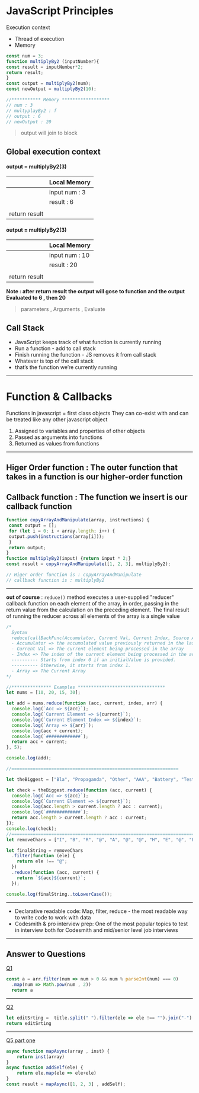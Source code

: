 # JavaScript Principles
Execution context
- Thread of execution
- Memory

```javascript
const num = 3;
function multiplyBy2 (inputNumber){
const result = inputNumber*2;
return result;
}
const output = multiplyBy2(num);
const newOutput = multiplyBy2(10);

//*********** Memory ******************
// num : 3
// multyplayBy2 : f
// output : 6
// newOutput : 20
```
> output will join to block
## Global execution context
#### output = multiplyBy2(3)
|  | Local Memory |
| ----------- | -----------
|  | input num : 3 | 
|  | result : 6 |
|  |  |
| return result |  |

#### output = multiplyBy2(3)
|  | Local Memory |
| ----------- | -----------
|  | input num : 10 | 
|  | result : 20 |
|  |  |
| return result |  |

**Note : after return result the output will gose to function and  the output Evaluated to 6 , then 20**
> parameters , Arguments , Evaluate 

## Call Stack

- JavaScript keeps track of what function is currently running
- Run a function - add to call stack
- Finish running the function - JS removes it from call stack
- Whatever is top of the call stack
- that’s the function we’re currently running

---
# Function & Callbacks

Functions in javascript = first class objects
They can co-exist with and can be treated like any other javascript object
1. Assigned to variables and properties of other objects
2. Passed as arguments into functions
3. Returned as values from functions
---
Higer Order function : The outer function that takes in a function is our higher-order function
---
Callback function : The function we insert is our callback function
---
```javascript
function copyArrayAndManipulate(array, instructions) {
 const output = [];
 for (let i = 0; i < array.length; i++) {
 output.push(instructions(array[i]));
 }
 return output;
}
function multiplyBy2(input) {return input * 2;}
const result = copyArrayAndManipulate([1, 2, 3], multiplyBy2);

// Higer order function is : copyArrayAndManipulate
// callback function is : multiplyBy2
```
---
**out of course** : `reduce()` method executes a user-supplied "reducer" callback function on each element of the array, in order, passing in the return value from the calculation on the preceding element. The final result of running the reducer across all elements of the array is a single value
```javascript
/*
  Syntax
  reduce(callBackFunc(Accumulator, Current Val, Current Index, Source Array) { }, initialValue)
  - Accumulator => the accumulated value previously returned in the last invocation
  - Current Val => The current element being processed in the array
  - Index => The index of the current element being processed in the array.
  ---------- Starts from index 0 if an initialValue is provided.
  ---------- Otherwise, it starts from index 1.
  - Array => The Current Array
*/

//*************** Examples *********************************
let nums = [10, 20, 15, 30];

let add = nums.reduce(function (acc, current, index, arr) {
  console.log(`Acc => ${acc}`);
  console.log(`Current Element => ${current}`);
  console.log(`Current Element Index => ${index}`);
  console.log(`Array => ${arr}`);
  console.log(acc + current);
  console.log(`#############`);
  return acc + current;
}, 5);

console.log(add);

//===============================================================

let theBiggest = ["Bla", "Propaganda", "Other", "AAA", "Battery", "Test", "Propaganda_Two"];

let check = theBiggest.reduce(function (acc, current) {
  console.log(`Acc => ${acc}`);
  console.log(`Current Element => ${current}`);
  console.log(acc.length > current.length ? acc : current);
  console.log(`#############`);
  return acc.length > current.length ? acc : current;
});
console.log(check);
//==================================================================================
let removeChars = ["I", "B", "R", "@", "A", "@", "@", "H", "E", "@", "E" , "M"];

let finalString = removeChars
  .filter(function (ele) {
    return ele !== "@";
  })
  .reduce(function (acc, current) {
    return `${acc}${current}`;
  });

console.log(finalString..toLowerCase());

```
---
- Declarative readable code: Map, filter, reduce - the most readable way to write code to work with data
- Codesmith & pro interview prep: One of the most popular topics to test in interview both for Codesmith and mid/senior level job interviews

---
**Answer to Questions**
---
[Q1](https://www.freecodecamp.org/learn/javascript-algorithms-and-data-structures/functional-programming/use-higher-order-functions-map-filter-or-reduce-to-solve-a-complex-problem)
```javascript
const a = arr.filter(num => num > 0 && num % parseInt(num) === 0)
  .map(num => Math.pow(num , 2))
  return a
```
---
[Q2](https://www.freecodecamp.org/learn/javascript-algorithms-and-data-structures/functional-programming/apply-functional-programming-to-convert-strings-to-url-slugs)
```javascript
let editSrting =  title.split(" ").filter(ele => ele !== "").join("-").toLowerCase()
return editSrting
```
---
[Q5 part one](https://github.com/orjwan-alrajaby/gsg-expressjs-backend-training-2023/blob/main/learning-sprint-1/week2-day1-tasks/tasks.md)
```javascript
async function mapAsync(array , inst) {
    return inst(array)
}
async function addSelf(ele) {
    return ele.map(ele => ele+ele)
}
const result = mapAsync([1, 2, 3] , addSelf);
```



































